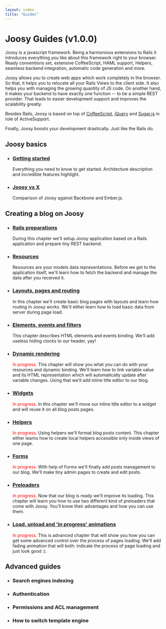 ```yaml
---
layout: index
title: "Guides"
---
```


# Joosy Guides (v1.0.0)

Joosy is a javascript framework. Being a harmonious extensions to Rails it introduces everything you like about this framework right to your browser. Ready conventions set, extensive CoffeeScript, HAML support, Helpers, seamless backend integration, automatic code generation and more.

Joosy allows you to create web apps which work completely in the browser. So that, it helps you to relocate all your Rails Views to the client side. It also helps you with managing the growing quantity of JS code. On another hand, it makes your backend to have exactly one function --  to be a simple REST provider. That leads to easier development support and improves the scalability greatly.

Besides Rails, Joosy is based on top of [CoffeeScript](http://coffeescript.org/), [jQuery](http://jquery.com/) and [Sugar.js](http://sugarjs.com/) in role of ActiveSupport.

Finally, Joosy boosts your development drastically. Just like the Rails do.

## Joosy basics

* ### [Getting started](guides/basics/getting-started.html)

  Everything you need to know to get started. Architecture description and incredible features highlight.

* ### [Joosy vs X](guides/basics/joosy-vs-x.html)

  Comparison of Joosy against Backbone and Ember.js.

## Creating a blog on Joosy

* ### [Rails preparations](guides/blog/rails-preparations.html)

  During this chapter we'll setup Joosy application based on a Rails application and prepare tiny REST backend.

* ### [Resources](guides/blog/resources.html)

  Resources are your models data representations. Before we get to the application itself, we'll learn how to fetch
  the backend and manage the data after you received it.

* ### [Layouts, pages and routing](guides/blog/layouts-pages-and-routing.html)

  In this chapter we'll create basic blog pages with layouts and learn how routing in Joosy works. We'll either learn how to load basic data from server during page load.

* ### [Elements, events and filters](guides/blog/elements-events-and-filters.html)

  This chapter describes HTML elements and events binding. We'll add useless hiding clocks to our header, yay!

* ### [Dynamic rendering](guides/blog/dynamic-rendering.html)

  <span style="color:red">In progress.</span>
  This chapter will show you what you can do with your resources and dynamic binding. We'll learn how to link variable value and its HTML representation which will automatically update after variable changes. Using that we'll add inline title editor to our blog.

* ### [Widgets](guides/blog/widgets.html)

  <span style="color:red">In progress.</span>
  In this chapter we'll move our inline title editor to a widget and will reuse it on all blog posts pages.

* ### [Helpers](guides/blog/helpers.html)

  <span style="color:red">In progress.</span>
  Using helpers we'll format blog posts content. This chapter either learns how to create local helpers accessible only inside views of one page.

* ### [Forms](guides/blog/forms.html)

  <span style="color:red">In progress.</span>
  With help of Forms we'll finally add posts management to our blog. We'll make tiny admin pages to create and edit posts.

* ### [Preloaders](guides/blog/preloaders.html)

  <span style="color:red">In progress.</span>
  Now that our blog is ready we'll improve its loading. This chapter will learn you how to use two different kind of preloaders that come with Joosy. You'll know their advantages and how you can use them.

* ### [Load, unload and 'in progress' animations](guides/blog/load-unload-and-in-progress-animations.html)

  <span style="color:red">In progress.</span>
  This is advanced chapter that will show you how you can get some advanced control over the process of pages loading. We'll add fading animation that will both: indicate the process of page loading and just look good :).

## Advanced guides

* ### Search engines indexing

* ### Authentication

* ### Permissions and ACL management

* ### How to switch template engine
